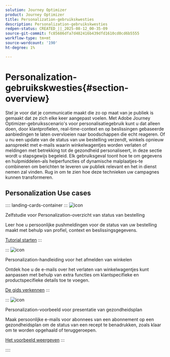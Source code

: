```yaml
---
solution: Journey Optimizer
product: Journey Optimizer
title: Personalization-gebruikskwesties
description: Personalization-gebruikskwesties
redpen-status: CREATED_||_2025-08-12_00-35-09
source-git-commit: fc85686dfa7d482416b439dfd1610cd0cd6b5555
workflow-type: tm+mt
source-wordcount: '190'
ht-degree: 1%

---
```



# Personalization-gebruikskwesties{#section-overview}

Stel je voor dat je communicatie maakt die zo op maat van je publiek is gemaakt dat ze zich elke keer aangepast voelen. Met Adobe Journey Optimizer-gebruiksscenario&#39;s voor personalisatiegebruik kunt u dat alleen doen, door klantprofielen, real-time-context en op beslissingen gebaseerde aanbiedingen te laten overvloeien naar boodschappen die echt reageren. Of u nu een update van de status van uw bestelling verzendt, winkels opnieuw aanspreekt met e-mails waarin winkelwagentjes worden verlaten of meldingen met betrekking tot de gezondheid personaliseert, in deze sectie wordt u stapsgewijs begeleid. Elk gebruiksgeval toont hoe te om gegevens en hulpmiddelen-als helperfuncties of dynamische malplaatjes-te combineren om berichten te leveren uw publiek relevant en het in dienst nemen zal vinden. Rug in om te zien hoe deze technieken uw campagnes kunnen transformeren.

## Personalization Use cases

:::: landing-cards-container
:::
![icon](https://cdn.experienceleague.adobe.com/icons/circle-play.svg?lang=nl-NL)

Zelfstudie voor Personalization-overzicht van status van bestelling

Leer hoe u persoonlijke pushmeldingen voor de status van uw bestelling maakt met behulp van profiel, context en beslissingsgegevens.

[Tutorial starten](../using/personalization/personalization-use-case.md)
:::

:::
![icon](https://cdn.experienceleague.adobe.com/icons/bullseye.svg?lang=nl-NL)

Personalization-handleiding voor het afmelden van winkelen

Ontdek hoe u de e-mails over het verlaten van winkelwagentjes kunt aanpassen met behulp van extra functies om klantspecifieke en productspecifieke details toe te voegen.

[De gids verkennen](../using/personalization/personalization-use-case-helper-functions.md)
:::

:::
![icon](https://cdn.experienceleague.adobe.com/icons/bullseye.svg?lang=nl-NL)

Personalization-voorbeeld voor presentatie van gezondheidsplan

Maak persoonlijke e-mails voor abonnees van een abonnement op een gezondheidsplan om de status van een recept te benadrukken, zoals klaar om te worden opgehaald of teruggeroepen.

[Het voorbeeld weergeven](../using/personalization/perso-uc-plan-prescriptions.md)
:::

::::
